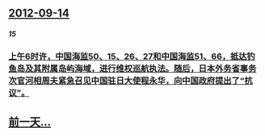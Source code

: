 ## [2012-09-14](/zh/news/2012/09/14/index.md)

##### 15
### [ 上午6时许，中国海监50、15、26、27和中国海监51、66，抵达钓鱼岛及其附属岛屿海域，进行维权巡航执法。随后，日本外务省事务次官河相周夫紧急召见中国驻日大使程永华，向中国政府提出了“抗议”。](/zh/news/2012/09/14/上午6时许-中国海监50-15-26-27和中国海监51-66-抵达钓鱼岛及其附属岛屿海域-进行维权巡航执法-随后-日.md)
## [前一天...](/zh/news/2012/09/13/index.md)

